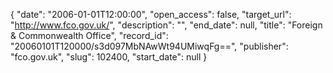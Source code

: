 {
  "date": "2006-01-01T12:00:00", 
  "open_access": false, 
  "target_url": "http://www.fco.gov.uk/", 
  "description": "", 
  "end_date": null, 
  "title": "Foreign & Commonwealth Office", 
  "record_id": "20060101T120000/s3d097MbNAwWt94UMiwqFg==", 
  "publisher": "fco.gov.uk", 
  "slug": 102400, 
  "start_date": null
}


